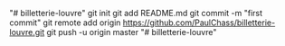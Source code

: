 "# billetterie-louvre"  git init git add README.md git commit -m "first commit" git remote add origin https://github.com/PaulChass/billetterie-louvre.git git push -u origin master
"# billetterie-louvre" 

